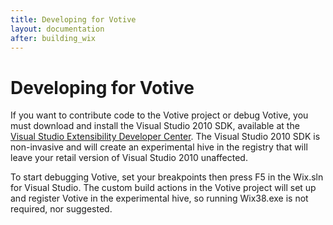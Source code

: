 ```yaml
---
title: Developing for Votive
layout: documentation
after: building_wix
---
```

# Developing for Votive

If you want to contribute code to the Votive project or debug Votive, you must download and install the Visual Studio 2010 SDK, available at the <a href="http://msdn.microsoft.com/en-gb/vstudio/vextend.aspx" target="_blank">Visual Studio Extensibility Developer Center</a>. The Visual Studio 2010 SDK is non-invasive and will create an experimental hive in the registry that will leave your retail version of Visual Studio 2010 unaffected.

To start debugging Votive, set your breakpoints then press F5 in the Wix.sln for Visual Studio. The custom build actions in the Votive project will set up and register Votive in the experimental hive, so running Wix38.exe is not required, nor suggested.
